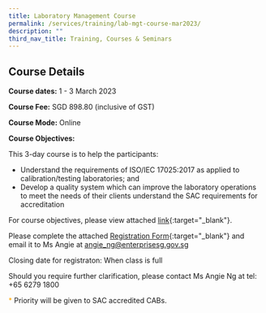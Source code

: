 ```yaml
---
title: Laboratory Management Course
permalink: /services/training/lab-mgt-course-mar2023/
description: ""
third_nav_title: Training, Courses & Seminars
---
```

## Course Details
**Course dates:**  1 - 3 March 2023

**Course Fee:** SGD 898.80 (inclusive of GST)
 
**Course Mode:**  Online

**Course Objectives:**
 
This 3-day course is to help the participants:
* Understand the requirements of ISO/IEC 17025:2017 as applied to calibration/testing laboratories; and  
* Develop a quality system which can improve the laboratory operations to meet the needs of their clients understand the SAC requirements for accreditation
 
For course objectives, please view attached
[link](/files/Training/Course-Objectives-LM.pdf){:target="\_blank"}.


Please complete the attached [Registration Form](/files/Registration%20forms/Registration-form-LM-Mar2023.pdf){:target="\_blank"} and email it to Ms Angie at angie_ng@enterprisesg.gov.sg

Closing date for registraton:  When class is full
  
Should you require further clarification, please contact Ms Angie Ng at tel: +65 6279 1800

<span style="color:orange">\*</span> Priority will be given to SAC accredited CABs.